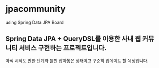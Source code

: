 # jpacommunity
using Spring Data JPA Board

## Spring Data JPA + QueryDSL를 이용한 사내 웹 커뮤니티 서비스 구현하는 프로젝트입니다. 

아직 시작도 안한 단계라 틀만 잡아놓은 상태이고 꾸준히 업데이트 할 예정입니다. 
